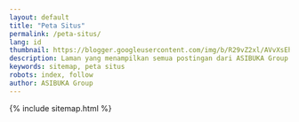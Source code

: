 ```yaml
---
layout: default
title: "Peta Situs"
permalink: /peta-situs/
lang: id
thumbnail: https://blogger.googleusercontent.com/img/b/R29vZ2xl/AVvXsEhpQQe96jI9dkzN81SsrYbJ8IR0dOvN0eiItucN_ppF-WjQ3tzL3q18pMprWs5dbPXbkmUKF7dPBWaFLMQne16BBURYsIZQ2xYbNw1-tV6kW9UnOkvZuI_a_9MBJF9lekshsUSAlEEY7XyOsuLv7nNNhvUpzd9bajaVNklcezkSewK0wpf4xZ6FIWHwmzI/s0-rw/diskusi.jpeg](https://blogger.googleusercontent.com/img/b/R29vZ2xl/AVvXsEhoYAsFWl7hHRpspvVHSq6J8R7o0FziwuYKbx3QgSl6W36UnksHAZ5dl-3ial-ekWQqWVo_U09ARrAhHErL7CWX4eEQ43krXv4bnRTaYQj2YZvrljuFJlI7FHF0Sgxabx6e6dhY5oLEjG22e3dPLfCySKb20IySfEYHBNxpwmPfPwmIWiuqdmWmdDlGo0A/s0-rw/peta-situs.jpeg
description: Laman yang menampilkan semua postingan dari ASIBUKA Group. Silahkan temukan artikel yang anda butuhkan disini.
keywords: sitemap, peta situs
robots: index, follow
author: ASIBUKA Group
---
```

{% include sitemap.html %}
